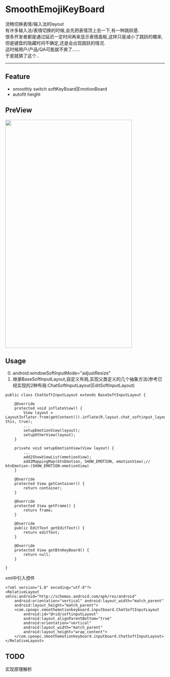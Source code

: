 # SmoothEmojiKeyBoard
流畅切换表情/输入法的layout  
有许多输入法/表情切换的时候,会先把表情顶上去一下,有一种跳跃感.  
很多开发者都是通过延迟一定时间再来显示表情面板,这样只是减小了跳跃的概率,  
但是键盘的隐藏时间不确定,还是会出现跳跃的情况.  
这时候用户/产品/QA可能就不爽了......  
于是就搞了这个..
****
## Feature 
* smoothly switch softKeyBoard|EmotionBoard
* autofit height

## PreView
<img width="400" height="720" src="https://github.com/cpoopc/SmoothEmotionKeyBoard/blob/master/preview/keyboard_preview.gif" />

## Usage
0. android:windowSoftInputMode="adjustResize"
1. 继承BaseSoftInputLayout,自定义布局,实现父类定义的几个抽象方法(参考已经实现的2种布局:ChatSoftInputLayout|EditSoftInputLayout)
```
public class ChatSoftInputLayout extends BaseSoftInputLayout {

    @Override
    protected void inflateView() {
        View layout = LayoutInflater.from(getContext()).inflate(R.layout.chat_softinput_layout, this, true);
        ...
        setupEmotionView(layout);
        setupOtherView(layout);
    }

    private void setupEmotionView(View layout) {
        ...
        add2ShowViewList(emotionView);
        add2MappingMap(btnEmotion, SHOW_EMOTION, emotionView);// btnEmotion-(SHOW_EMOTION-emotionView)
    }

    @Override
    protected View getContainer() {
        return container;
    }

    @Override
    protected View getFrame() {
        return frame;
    }

    @Override
    public EditText getEditText() {
        return editText;
    }

    @Override
    protected View getBtnKeyBoard() {
        return null;
    }

}
```
 xml中引入控件
```
<?xml version="1.0" encoding="utf-8"?>
<RelativeLayout xmlns:android="http://schemas.android.com/apk/res/android"
    android:orientation="vertical" android:layout_width="match_parent"
    android:layout_height="match_parent">
    <com.cpoopc.smoothemotionkeyboard.inputboard.ChatSoftInputLayout
        android:id="@+id/softinputLayout"
        android:layout_alignParentBottom="true"
        android:orientation="vertical"
        android:layout_width="match_parent"
        android:layout_height="wrap_content">
    </com.cpoopc.smoothemotionkeyboard.inputboard.ChatSoftInputLayout>
</RelativeLayout>
```
 
## TODO
实现原理解析

